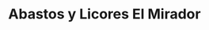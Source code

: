 ---
title: "Abastos y Licores El Mirador"
url: /valera/abastos-y-licores-el-mirador/
shop: Spirituosen
---